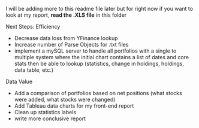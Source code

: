 I will be adding more to this readme file later but for right now if you want to look at my report,
 **read the .XLS file** in this folder
 
 Next Steps:
Efficiency
 - Decrease data loss from YFinance lookup
 - Increase number of Parse Objects for .txt files
 - implement a mySQL server to handle all portfolios with a single to multiple system where the initial chart contains a list of dates and core stats then be able  to lookup (statistics, change in holdings, holdings, data table, etc.)

Data Value
 - Add a comparison of portfolios based on net positions (what stocks were added, what stocks were changed)
 - Add Tableau data charts for my front-end report
 - Clean up statistics labels
 - write more conclusive report